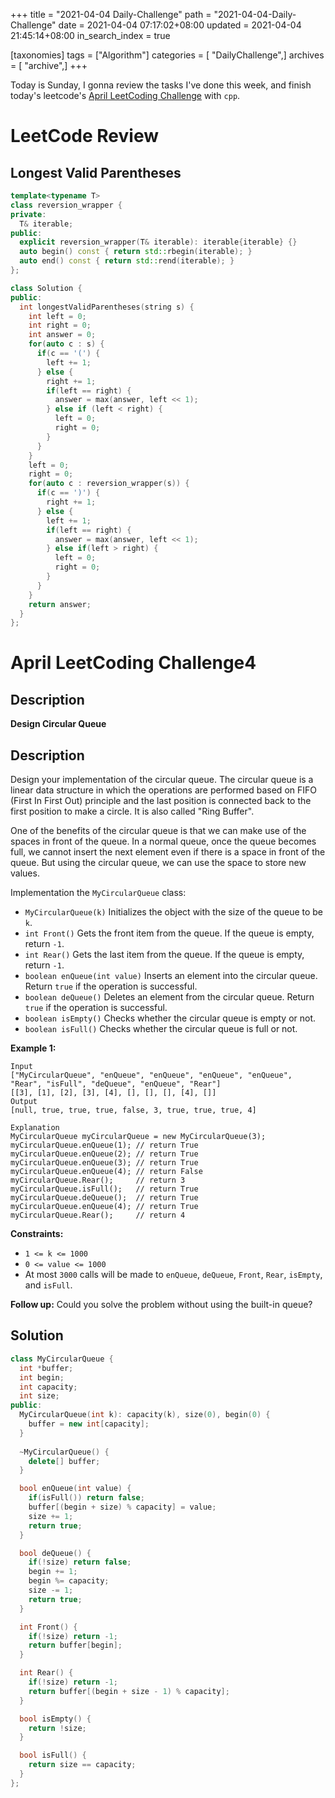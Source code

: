 +++
title = "2021-04-04 Daily-Challenge"
path = "2021-04-04-Daily-Challenge"
date = 2021-04-04 07:17:02+08:00
updated = 2021-04-04 21:45:14+08:00
in_search_index = true

[taxonomies]
tags = ["Algorithm"]
categories = [ "DailyChallenge",]
archives = [ "archive",]
+++

Today is Sunday, I gonna review the tasks I've done this week, and finish today's leetcode's [April LeetCoding Challenge](https://leetcode.com/explore/featured/card/april-leetcoding-challenge-2021/593/week-1-april-1st-april-7th/3696/) with `cpp`.

<!-- more -->

# LeetCode Review

## Longest Valid Parentheses

``` cpp
template<typename T>
class reversion_wrapper {
private:
  T& iterable;
public:
  explicit reversion_wrapper(T& iterable): iterable{iterable} {}
  auto begin() const { return std::rbegin(iterable); }
  auto end() const { return std::rend(iterable); }
};

class Solution {
public:
  int longestValidParentheses(string s) {
    int left = 0;
    int right = 0;
    int answer = 0;
    for(auto c : s) {
      if(c == '(') {
        left += 1;
      } else {
        right += 1;
        if(left == right) {
          answer = max(answer, left << 1);
        } else if (left < right) {
          left = 0;
          right = 0;
        }
      }
    }
    left = 0;
    right = 0;
    for(auto c : reversion_wrapper(s)) {
      if(c == ')') {
        right += 1;
      } else {
        left += 1;
        if(left == right) {
          answer = max(answer, left << 1);
        } else if(left > right) {
          left = 0;
          right = 0;
        }
      }
    }
    return answer;
  }
};
```

# April LeetCoding Challenge4

## Description

**Design Circular Queue**

## Description

Design your implementation of the circular queue. The circular queue is a linear data structure in which the operations are performed based on FIFO (First In First Out) principle and the last position is connected back to the first position to make a circle. It is also called "Ring Buffer".

One of the benefits of the circular queue is that we can make use of the spaces in front of the queue. In a normal queue, once the queue becomes full, we cannot insert the next element even if there is a space in front of the queue. But using the circular queue, we can use the space to store new values.

Implementation the `MyCircularQueue` class:

- `MyCircularQueue(k)` Initializes the object with the size of the queue to be `k`.
- `int Front()` Gets the front item from the queue. If the queue is empty, return `-1`.
- `int Rear()` Gets the last item from the queue. If the queue is empty, return `-1`.
- `boolean enQueue(int value)` Inserts an element into the circular queue. Return `true` if the operation is successful.
- `boolean deQueue()` Deletes an element from the circular queue. Return `true` if the operation is successful.
- `boolean isEmpty()` Checks whether the circular queue is empty or not.
- `boolean isFull()` Checks whether the circular queue is full or not.

 

**Example 1:**

```
Input
["MyCircularQueue", "enQueue", "enQueue", "enQueue", "enQueue", "Rear", "isFull", "deQueue", "enQueue", "Rear"]
[[3], [1], [2], [3], [4], [], [], [], [4], []]
Output
[null, true, true, true, false, 3, true, true, true, 4]

Explanation
MyCircularQueue myCircularQueue = new MyCircularQueue(3);
myCircularQueue.enQueue(1); // return True
myCircularQueue.enQueue(2); // return True
myCircularQueue.enQueue(3); // return True
myCircularQueue.enQueue(4); // return False
myCircularQueue.Rear();     // return 3
myCircularQueue.isFull();   // return True
myCircularQueue.deQueue();  // return True
myCircularQueue.enQueue(4); // return True
myCircularQueue.Rear();     // return 4
```

 

**Constraints:**

- `1 <= k <= 1000`
- `0 <= value <= 1000`
- At most `3000` calls will be made to `enQueue`, `deQueue`, `Front`, `Rear`, `isEmpty`, and `isFull`.

 

**Follow up:** Could you solve the problem without using the built-in queue? 

## Solution

``` cpp
class MyCircularQueue {
  int *buffer;
  int begin;
  int capacity;
  int size;
public:
  MyCircularQueue(int k): capacity(k), size(0), begin(0) {
    buffer = new int[capacity];
  }
  
  ~MyCircularQueue() {
    delete[] buffer;
  }

  bool enQueue(int value) {
    if(isFull()) return false;
    buffer[(begin + size) % capacity] = value;
    size += 1;
    return true;
  }

  bool deQueue() {
    if(!size) return false;
    begin += 1;
    begin %= capacity;
    size -= 1;
    return true;
  }

  int Front() {
    if(!size) return -1;
    return buffer[begin];
  }

  int Rear() {
    if(!size) return -1;
    return buffer[(begin + size - 1) % capacity];
  }

  bool isEmpty() {
    return !size;
  }

  bool isFull() {
    return size == capacity;
  }
};
```
